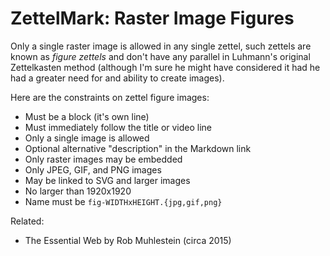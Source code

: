 # ZettelMark: Raster Image Figures

Only a single raster image is allowed in any single zettel, such zettels
are known as *figure zettels* and don't have any parallel in Luhmann's
original Zettelkasten method (although I'm sure he might have considered
it had he had a greater need for and ability to create images).

Here are the constraints on zettel figure images:

* Must be a block (it's own line)
* Must immediately follow the title or video line 
* Only a single image is allowed
* Optional alternative "description" in the Markdown link
* Only raster images may be embedded
* Only JPEG, GIF, and PNG images
* May be linked to SVG and larger images
* No larger than 1920x1920
* Name must be `fig-WIDTHxHEIGHT.{jpg,gif,png}`

Related:

* The Essential Web by Rob Muhlestein (circa 2015)
